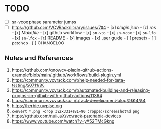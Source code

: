 # TODO

- [ ] sn-vcox phase parameter jumps
- [ ] https://github.com/VCVRack/library/issues/784
      - [x] _plugin.json_
      - [x] _res_
      - [x] _Makefile_
      - [x] github workflow
      - [x] `sn-vco`
      - [x] `sn-vcox`
      - [x] `sn-lfo`
      - [x] `sn-lfox`
      - [x] README
      - [x] images
      - [x] user guide
      - [ ] presets
      - [ ] patches
      - [ ] CHANGELOG

## Notes and References

1. https://github.com/qno/vcv-plugin-github-actions-example/blob/main/.github/workflows/build-plugin.yml
2. https://community.vcvrack.com/t/help-needed-for-beta-testing/20711/30
3. https://community.vcvrack.com/t/automated-building-and-releasing-plugins-on-github-with-github-actions/11364
4. https://community.vcvrack.com/t/rack-development-blog/5864/84
5. https://herbie.uwplse.org
6. `convert *.png -crop 392x331+281+90 cropped/screenshot%d.png`
7. https://github.com/nullJaX/vcvrack-patchable-devices
8. https://www.youtube.com/watch?v=yV52TMdGkng